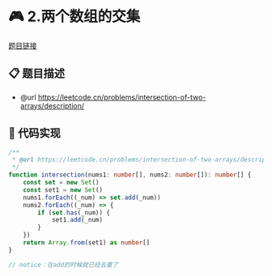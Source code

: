 # 🎮 2.两个数组的交集

[题目链接](https://leetcode.cn/problems/intersection-of-two-arrays/description/)

## 📋 题目描述
* @url https://leetcode.cn/problems/intersection-of-two-arrays/description/

## 📄 代码实现
```typescript
/**
 * @url https://leetcode.cn/problems/intersection-of-two-arrays/description/
 */
function intersection(nums1: number[], nums2: number[]): number[] {
    const set = new Set()
    const set1 = new Set()
    nums1.forEach((_num) => set.add(_num))
    nums2.forEach((_num) => {
        if (set.has(_num)) {
            set1.add(_num)
        }
    })
    return Array.from(set1) as number[]
}

// notice：在add的时候就已经去重了

```
